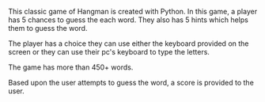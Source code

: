 This classic game of Hangman is created with Python. In this game, a player has 5 chances to guess the each word. They also has 5 hints which helps them to guess the word.

The player has a choice they can use either the keyboard provided on the screen or they can use their pc's keyboard to type the letters.


The game has more than 450+ words.

Based upon the user attempts to guess the word, a score is provided to the user.
